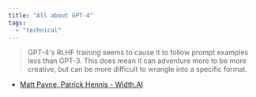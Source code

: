 ```yaml
---
title: "All about GPT-4"
tags:
  - "technical"
---
```


> GPT-4's RLHF training seems to cause it to follow prompt examples less than GPT-3. This does mean it can adventure more to be more creative, but can be more difficult to wrangle into a specific format. 
- [Matt Payne, Patrick Hennis - Width.AI](https://www.width.ai/post/evaluating-gpt-4-zero-shot-summarization)


